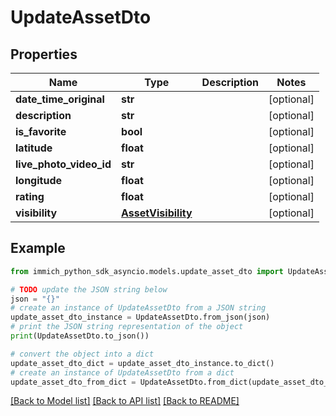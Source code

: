 # UpdateAssetDto


## Properties

Name | Type | Description | Notes
------------ | ------------- | ------------- | -------------
**date_time_original** | **str** |  | [optional] 
**description** | **str** |  | [optional] 
**is_favorite** | **bool** |  | [optional] 
**latitude** | **float** |  | [optional] 
**live_photo_video_id** | **str** |  | [optional] 
**longitude** | **float** |  | [optional] 
**rating** | **float** |  | [optional] 
**visibility** | [**AssetVisibility**](AssetVisibility.md) |  | [optional] 

## Example

```python
from immich_python_sdk_asyncio.models.update_asset_dto import UpdateAssetDto

# TODO update the JSON string below
json = "{}"
# create an instance of UpdateAssetDto from a JSON string
update_asset_dto_instance = UpdateAssetDto.from_json(json)
# print the JSON string representation of the object
print(UpdateAssetDto.to_json())

# convert the object into a dict
update_asset_dto_dict = update_asset_dto_instance.to_dict()
# create an instance of UpdateAssetDto from a dict
update_asset_dto_from_dict = UpdateAssetDto.from_dict(update_asset_dto_dict)
```
[[Back to Model list]](../README.md#documentation-for-models) [[Back to API list]](../README.md#documentation-for-api-endpoints) [[Back to README]](../README.md)


